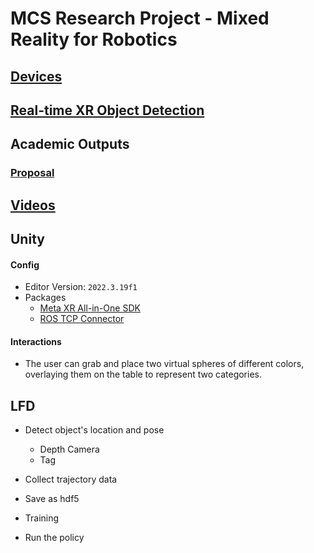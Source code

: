 # MCS Research Project - Mixed Reality for Robotics



## [Devices](docs/devices.md)



## [Real-time XR Object Detection](https://github.com/LOOP115/MCS_YOLOv8)



## Academic Outputs

### [Proposal](docs/proposal.pdf)



## [Videos](https://www.youtube.com/playlist?list=PLGZ6M30GmbVM7x_OCORl0q7Z4LuDY4KiY)





## Unity

#### Config

- Editor Version: `2022.3.19f1`
- Packages
  - [Meta XR All-in-One SDK](https://assetstore.unity.com/packages/tools/integration/meta-xr-all-in-one-sdk-269657)
  - [ROS TCP Connector](https://github.com/Unity-Technologies/ROS-TCP-Connector)



#### Interactions

- The user can grab and place two virtual spheres of different colors, overlaying them on the table to represent two categories.





## LFD

* Detect object's location and pose
  * Depth Camera
  * Tag
* Collect trajectory data
* Save as hdf5
* Training

* Run the policy


